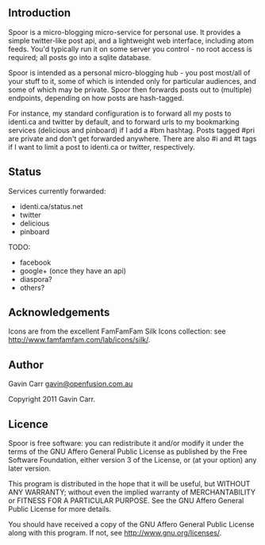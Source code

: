 
Introduction
------------

Spoor is a micro-blogging micro-service for personal use. It provides a
simple twitter-like post api, and a lightweight web interface, including
atom feeds. You'd typically run it on some server you control - no root
access is required; all posts go into a sqlite database.

Spoor is intended as a personal micro-blogging hub - you post most/all
of your stuff to it, some of which is intended only for particular
audiences, and some of which may be private. Spoor then forwards posts
out to (multiple) endpoints, depending on how posts are hash-tagged.

For instance, my standard configuration is to forward all my posts to
identi.ca and twitter by default, and to forward urls to my bookmarking
services (delicious and pinboard) if I add a #bm hashtag. Posts
tagged #pri are private and don't get forwarded anywhere. There are also #i
and #t tags if I want to limit a post to identi.ca or twitter,
respectively.


Status
------

Services currently forwarded:
 - identi.ca/status.net
 - twitter
 - delicious
 - pinboard

TODO:
 - facebook
 - google+ (once they have an api)
 - diaspora?
 - others?


Acknowledgements
----------------

Icons are from the excellent FamFamFam Silk Icons collection:
see http://www.famfamfam.com/lab/icons/silk/.


Author
------

Gavin Carr <gavin@openfusion.com.au>

Copyright 2011 Gavin Carr.


Licence
-------

Spoor is free software: you can redistribute it and/or modify it
under the terms of the GNU Affero General Public License as published by
the Free Software Foundation, either version 3 of the License, or (at
your option) any later version.

This program is distributed in the hope that it will be useful, but
WITHOUT ANY WARRANTY; without even the implied warranty of
MERCHANTABILITY or FITNESS FOR A PARTICULAR PURPOSE. See the GNU Affero
General Public License for more details.

You should have received a copy of the GNU Affero General Public License
along with this program. If not, see <http://www.gnu.org/licenses/>.

